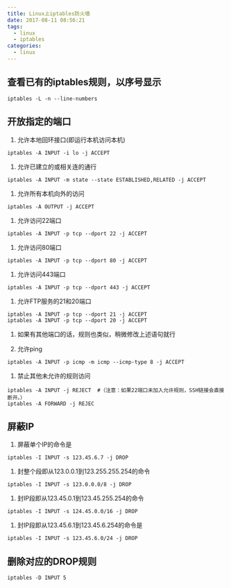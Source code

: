 ```yaml
---
title: Linux上iptables防火墙
date: 2017-08-11 08:56:21
tags:
  - linux
  - iptables
categories:
  - linux
---
```



## 查看已有的iptables规则，以序号显示

```
iptables -L -n --line-numbers
```


## 开放指定的端口



1. 允许本地回环接口(即运行本机访问本机)

```
iptables -A INPUT -i lo -j ACCEPT
```


1.  允许已建立的或相关连的通行

```
iptables -A INPUT -m state --state ESTABLISHED,RELATED -j ACCEPT

```

1. 允许所有本机向外的访问

```
iptables -A OUTPUT -j ACCEPT
```


1.  允许访问22端口

```
iptables -A INPUT -p tcp --dport 22 -j ACCEPT
```


1. 允许访问80端口

```
iptables -A INPUT -p tcp --dport 80 -j ACCEPT
```


1. 允许访问443端口

```
iptables -A INPUT -p tcp --dport 443 -j ACCEPT
```


1. 允许FTP服务的21和20端口

```
iptables -A INPUT -p tcp --dport 21 -j ACCEPT
iptables -A INPUT -p tcp --dport 20 -j ACCEPT
```

1. 如果有其他端口的话，规则也类似，稍微修改上述语句就行

1. 允许ping

```
iptables -A INPUT -p icmp -m icmp --icmp-type 8 -j ACCEPT
```

1. 禁止其他未允许的规则访问

```
iptables -A INPUT -j REJECT  #（注意：如果22端口未加入允许规则，SSH链接会直接断开。）
iptables -A FORWARD -j REJEC
```



## 屏蔽IP



1. 屏蔽单个IP的命令是

```
iptables -I INPUT -s 123.45.6.7 -j DROP
```


1. 封整个段即从123.0.0.1到123.255.255.254的命令

```
iptables -I INPUT -s 123.0.0.0/8 -j DROP
```


1. 封IP段即从123.45.0.1到123.45.255.254的命令

```
iptables -I INPUT -s 124.45.0.0/16 -j DROP
```


1. 封IP段即从123.45.6.1到123.45.6.254的命令是

```
iptables -I INPUT -s 123.45.6.0/24 -j DROP
```


## 删除对应的DROP规则


```
iptables -D INPUT 5
```